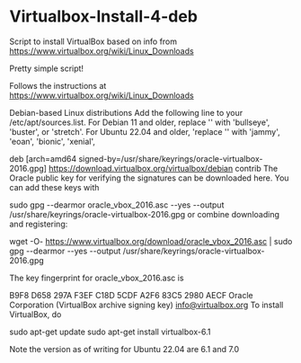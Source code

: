 # Virtualbox-Install-4-deb
Script to install VirtualBox based on info from https://www.virtualbox.org/wiki/Linux_Downloads

Pretty simple script!

Follows the instructions at https://www.virtualbox.org/wiki/Linux_Downloads

Debian-based Linux distributions
Add the following line to your /etc/apt/sources.list. For Debian 11 and older, replace '<mydist>' with 'bullseye', 'buster', or 'stretch'. For Ubuntu 22.04 and older, 'replace '<mydist>' with 'jammy', 'eoan', 'bionic', 'xenial',

deb [arch=amd64 signed-by=/usr/share/keyrings/oracle-virtualbox-2016.gpg] https://download.virtualbox.org/virtualbox/debian <mydist> contrib
The Oracle public key for verifying the signatures can be downloaded here. You can add these keys with

sudo gpg --dearmor oracle_vbox_2016.asc --yes --output /usr/share/keyrings/oracle-virtualbox-2016.gpg
or combine downloading and registering:

wget -O- https://www.virtualbox.org/download/oracle_vbox_2016.asc | sudo gpg --dearmor --yes --output /usr/share/keyrings/oracle-virtualbox-2016.gpg

The key fingerprint for oracle_vbox_2016.asc is

B9F8 D658 297A F3EF C18D  5CDF A2F6 83C5 2980 AECF
Oracle Corporation (VirtualBox archive signing key) <info@virtualbox.org>
To install VirtualBox, do

sudo apt-get update
sudo apt-get install virtualbox-6.1  

Note the version as of writing for Ubuntu 22.04 are 6.1 and 7.0

